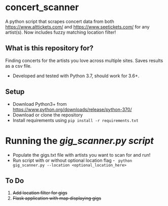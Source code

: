 # concert_scanner
A python script that scrapes concert data from both https://www.alttickets.com/ and https://www.seetickets.com/ for any artist(s). Now includes fuzzy matching location filter!

## What is this repository for? ##
Finding concerts for the artists you love across multiple sites. Saves results as a csv file.
* Developed and tested with Python 3.7, should work for 3.6+.

## Setup ##
* Download Python3+ from https://www.python.org/downloads/release/python-370/
* Download or clone the repository 
* Install requirements using ```pip install -r requirements.txt```

# Running the *gig_scanner.py script* #
* Populate the gigs.txt file with artists you want to scan for and run!
* Run script with or without optional location flag - ``` python gig_scanner.py --location <optional_location_here>```

## To Do ##
1. <s>Add location filter for gigs<s>
2. Flask application with map displaying gigs
